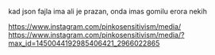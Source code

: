 kad json fajla ima ali je prazan, onda imas gomilu erora nekih

https://www.instagram.com/pinkosensitivism/media/
https://www.instagram.com/pinkosensitivism/media/?max_id=1450044192985406421_2966022865